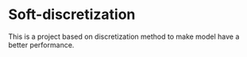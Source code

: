 # Soft-discretization
This is a project based on discretization method to make model have a better performance.
